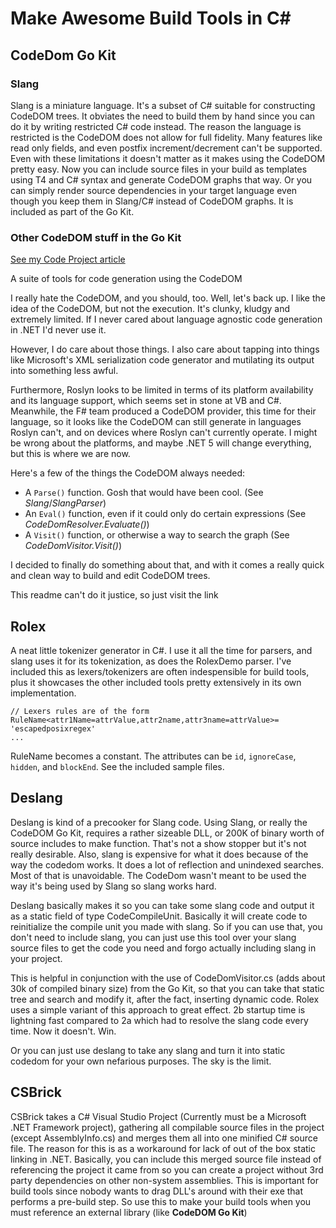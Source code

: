 # Make Awesome Build Tools in C#

## CodeDom Go Kit

### Slang

Slang is a miniature language. It's a subset of C# suitable for constructing CodeDOM trees. It obviates the need to build them by hand since you can do it by writing restricted C# code instead. The reason the language is restricted is the CodeDOM does not allow for full fidelity. Many features like read only fields, and even postfix increment/decrement can't be supported. Even with these limitations it doesn't matter as it makes using the CodeDOM pretty easy. Now you can include source files in your build as templates using T4 and C# syntax and generate CodeDOM graphs that way. Or you can simply render source dependencies in your target language even though you keep them in Slang/C# instead of CodeDOM graphs. It is included as part of the Go Kit.

### Other CodeDOM stuff in the Go Kit

[See my Code Project article](https://www.codeproject.com/Articles/5253617/CodeDOM-Go-Kit-The-CodeDOM-is-Dead-Long-Live-the-C)

A suite of tools for code generation using the CodeDOM

I really hate the CodeDOM, and you should, too. Well, let's back up. I like the idea of the CodeDOM, but not the execution. It's clunky, kludgy and extremely limited. If I never cared about language agnostic code generation in .NET I'd never use it.

However, I do care about those things. I also care about tapping into things like Microsoft's XML serialization code generator and mutilating its output into something less awful.

Furthermore, Roslyn looks to be limited in terms of its platform availability and its language support, which seems set in stone at VB and C#. Meanwhile, the F# team produced a CodeDOM provider, this time for their language, so it looks like the CodeDOM can still generate in languages Roslyn can't, and on devices where Roslyn can't currently operate. I might be wrong about the platforms, and maybe .NET 5 will change everything, but this is where we are now.

Here's a few of the things the CodeDOM always needed:

* A `Parse()` function. Gosh that would have been cool. (See *Slang*/*SlangParser*)
* An `Eval()` function, even if it could only do certain expressions (See *CodeDomResolver.Evaluate()*)
* A `Visit()` function, or otherwise a way to search the graph (See *CodeDomVisitor.Visit()*)

I decided to finally do something about that, and with it comes a really quick and clean way to build and edit CodeDOM trees.

This readme can't do it justice, so just visit the link

## Rolex

A neat little tokenizer generator in C#. I use it all the time for parsers, and slang uses it for its tokenization, as does the RolexDemo parser. I've included this as lexers/tokenizers are often indespensible for build tools, plus it showcases the other included tools pretty extensively in its own implementation.
```
// Lexers rules are of the form
RuleName<attr1Name=attrValue,attr2name,attr3name=attrValue>= 'escapedposixregex'
...
```
RuleName becomes a constant. The attributes can be `id`, `ignoreCase`, `hidden`, and `blockEnd`. See the included sample files.

## Deslang

Deslang is kind of a precooker for Slang code. Using Slang, or really the CodeDOM Go Kit, requires a rather sizeable DLL, or 200K of binary worth of source includes to make function. That's not a show stopper but it's not really desirable. Also, slang is expensive for what it does because of the way the codedom works. It does a lot of reflection and unindexed searches. Most of that is unavoidable. The CodeDom wasn't meant to be used the way it's being used by Slang so slang works hard.

Deslang basically makes it so you can take some slang code and output it as a static field of type CodeCompileUnit. Basically it will create code to reinitialize the compile unit you made with slang. So if you can use that, you don't need to include slang, you can just use this tool over your slang source files to get the code you need and forgo actually including slang in your project.

This is helpful in conjunction with the use of CodeDomVisitor.cs (adds about 30k of compiled binary size) from the Go Kit, so that you can take that static tree and search and modify it, after the fact, inserting dynamic code. Rolex uses a simple variant of this approach to great effect. 2b startup time is lightning fast compared to 2a which had to resolve the slang code every time. Now it doesn't. Win.

Or you can just use deslang to take any slang and turn it into static codedom for your own nefarious purposes. The sky is the limit.

## CSBrick

CSBrick takes a C# Visual Studio Project (Currently must be a Microsoft .NET Framework project), gathering all compilable source files in the project (except AssemblyInfo.cs) and merges them all into one minified C# source file. The reason for this is as a workaround for lack of out of the box static linking in .NET. Basically, you can include this merged source file instead of referencing the project it came from so you can create a project without 3rd party dependencies on other non-system assemblies. This is important for build tools since nobody wants to drag DLL's around with their exe that performs a pre-build step. So use this to make your build tools when you must reference an external library (like **CodeDOM Go Kit**)
